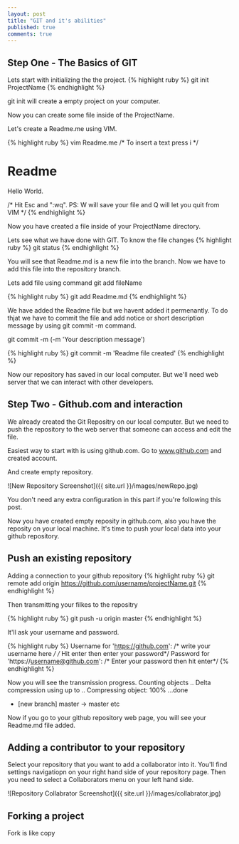 ```yaml
---
layout: post
title: "GIT and it's abilities"
published: true
comments: true
---
```

Step One - The Basics of GIT
----------------------------

Lets start with initializing the the project. 
{% highlight ruby %}
git init ProjectName
{% endhighlight %}

git init will create a empty project on your computer.

Now you can create some file inside of the ProjectName. 

Let's create a Readme.me using VIM. 

{% highlight ruby %}
vim Readme.me
/* To insert a text press i */

Readme
=====

Hello World.

/* Hit Esc and ":wq". PS: W will save your file and Q will let you quit from VIM */
{% endhighlight %}

Now you have created a file inside of your ProjectName directory. 

Lets see what we have done with GIT. To know the file changes 
{% highlight ruby %}
git status
{% endhighlight %}

You will see that Readme.md is a new file into the branch. Now we have to add this file into the repository branch. 

Lets add file using command git add fileName

{% highlight ruby %}
git add Readme.md
{% endhighlight %}

We have added the Readme file but we havent added it permenantly. To do thjat we have to commit the file and add notice or short description message by using git commit -m command.

git commit -m (-m 'Your description message')

{% highlight ruby %}
git commit -m 'Readme file created'
{% endhighlight %}

Now our repository has saved in our local computer. But we'll need web server that we can interact with other developers.

Step Two - Github.com and interaction
-------------------------------------

We already created the Git Repositry on our local computer. But we need to push the repository to the web server that someone can access and edit the file. 

Easiest way to start with is using github.com. Go to www.github.com and created account. 

And create empty repository. 

![New Repository Screenshot]({{ site.url }}/images/newRepo.jpg)

You don't need any extra configuration in this part if you're following this post. 

Now you have created empty reposity in github.com, also you have the reposity on your local machine. It's time to push your local data into your github repository. 

Push an existing repository
---------------------------
Adding a connection to your github repository
{% highlight ruby %}
git remote add origin https://github.com/username/projectName.git
{% endhighlight %}

Then transmitting your filkes to the repositry

{% highlight ruby %}
git push -u origin master
{% endhighlight %}

It'll ask your username and password. 

{% highlight ruby %}
Username for 'https://github.com': /* write your username here */ 
/* Hit enter then enter your password*/
Password for 'https://username@github.com': /* Enter your password then hit enter*/
{% endhighlight %}

Now you will see the transmission progress. 
Counting objects ..
Delta compression using up to ..
Compressing object: 100% ...done
* [new branch] master -> master
etc

Now if you go to your github repository web page, you will see your Readme.md file added. 

Adding a contributor to your repository
---------------------------------------
Select your repository that you want to add a collaborator into it. You'll find settings navigatiopn on your right hand side of your repository page. Then you need to select a Collaborators menu on your left hand side. 

![Repository Collabrator Screenshot]({{ site.url }}/images/collabrator.jpg)



Forking a project
-----------------

Fork is like copy

